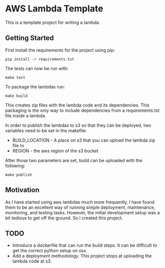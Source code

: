 # AWS Lambda Template

This is a template project for writing a lambda

## Getting Started
First install the requirements for the project using pip:

```
pip install -r requirements.txt
```

The tests can now be run with:

```
make test
```

To package the lambdas run:

```
make build
```

This creates zip files with the lambda code and its dependencies. This packaging is the only way to include dependencies
from a requirements.txt file inside a lambda. 

In order to publish the lambdas to s3 so that they can be deployed, two variables need to be set in the makefile:
* BUILD_LOCATION - A place on s3 that you can upload the lambda zip file to
* REGION - the aws region of the s3 bucket 

After those two parameters are set, build can be uploaded with the following:
```
make publish
```

## Motivation

As I have started using aws lambdas much more frequently, I have found them to be an excellent way of running simple 
deployment, maintenance, monitoring, and testing tasks. However, the initial development setup was a bit tedious to 
get off the ground. So I created this project.


## TODO

* Introduce a dockerfile that can run the build steps. It can be difficult to get the correct python setup on osx. 
* Add a deployment methodology. This project stops at uploading the lambda code at s3.